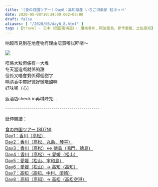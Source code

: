 ```yaml
---
title: '[食の四国ツアー] Day6：高知県産 いちご倶楽部 紅ほっぺ'
date: 2020-05-08T10:34:00.002+08:00
draft: false
aliases: [ "/2020/05/day6_8.html" ]
tags : [travel - 日本（四国南海道）・ 讚岐香川、阿波徳島、伊予愛媛、土佐高知]
---
```


响超市見到在地產物冇理由唔買嚟試吓啫～  

![](/images/shikoku6q.jpg)

唔係大粒但係有一大堆  
冬天當造嘅就係夠甜  
但係又唔會剩係得個甜字  
响清香中帶好微好微嘅酸味  
好味呢（心）  
  
返酒店check in再唞陣先...  
  
\-----------------------------------------------  
  

延伸閱讀：

[食の四国ツアー (8D7N)](https://www.hidie.net/2020/05/8d7n.html)  
[Day1：香川（高松）](https://www.hidie.net/2017/08/day1.html)  
[Day2：香川（高松、丸亀、琴平）](https://www.hidie.net/2017/08/day2.html)  
[Day3：香川（高松）↔ 徳島（鳴門、徳島）](https://www.hidie.net/2017/08/day3.html)  
[Day4：香川（高松）→ 愛媛（松山）](https://www.hidie.net/2017/08/day4.html)  
[Day5：愛媛（松山、宇和島）](https://www.hidie.net/2017/08/day5.html)  
[Day6：愛媛（松山）→ 高知（高知）](https://www.hidie.net/2017/08/day6.html)  
[Day7：高知（高知、中村、須崎）](https://www.hidie.net/2017/08/day7.html)  
[Day8：高知（高知）→ 高松（高松空港）](https://www.hidie.net/2017/08/day8.html)